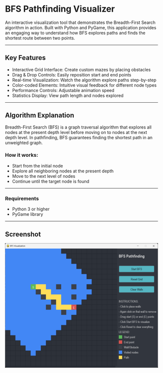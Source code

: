 # BFS Pathfinding Visualizer
An interactive visualization tool that demonstrates the Breadth-First Search algorithm in action. 
Built with Python and PyGame, this application provides an engaging way to understand how BFS explores paths and finds the shortest route between two points.

---
## Key Features
- Interactive Grid Interface: Create custom mazes by placing obstacles
- Drag & Drop Controls: Easily reposition start and end points
- Real-time Visualization: Watch the algorithm explore paths step-by-step
- Color-coded Elements: Intuitive visual feedback for different node types
- Performance Controls: Adjustable animation speed
- Statistics Display: View path length and nodes explored

---
## Algorithm Explanation
Breadth-First Search (BFS) is a graph traversal algorithm that explores all nodes at the present depth level before moving on to nodes at the next depth level. 
In pathfinding, BFS guarantees finding the shortest path in an unweighted graph.

### How it works:
- Start from the initial node
- Explore all neighboring nodes at the present depth
- Move to the next level of nodes
- Continue until the target node is found

---
### Requirements 
- Python 3 or higher
- PyGame library

---
## Screenshot
![OuputImage](output1.png)

